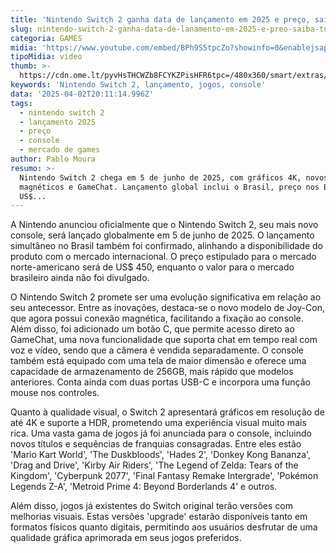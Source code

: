 ```yaml
---
title: 'Nintendo Switch 2 ganha data de lançamento em 2025 e preço, saiba tudo'
slug: nintendo-switch-2-ganha-data-de-lanamento-em-2025-e-preo-saiba-tudo
categoria: GAMES
midia: 'https://www.youtube.com/embed/BPh9S5tpcZo?showinfo=0&enablejsapi=1'
tipoMidia: video
thumb: >-
  https://cdn.ome.lt/pyvHsTHCWZb8FCYKZPisHFR6tpc=/480x360/smart/extras/conteudos/01_jbJUYrH.jpg
keywords: 'Nintendo Switch 2, lançamento, jogos, console'
data: '2025-04-02T20:11:14.996Z'
tags:
  - nintendo switch 2
  - lançamento 2025
  - preço
  - console
  - mercado de games
author: Pablo Moura
resumo: >-
  Nintendo Switch 2 chega em 5 de junho de 2025, com gráficos 4K, novos Joy-Cons
  magnéticos e GameChat. Lançamento global inclui o Brasil, preço nos EUA é
  US$...
---
```


A Nintendo anunciou oficialmente que o Nintendo Switch 2, seu mais novo console, será lançado globalmente em 5 de junho de 2025. O lançamento simultâneo no Brasil também foi confirmado, alinhando a disponibilidade do produto com o mercado internacional. O preço estipulado para o mercado norte-americano será de US$ 450, enquanto o valor para o mercado brasileiro ainda não foi divulgado.

O Nintendo Switch 2 promete ser uma evolução significativa em relação ao seu antecessor. Entre as inovações, destaca-se o novo modelo de Joy-Con, que agora possui conexão magnética, facilitando a fixação ao console. Além disso, foi adicionado um botão C, que permite acesso direto ao GameChat, uma nova funcionalidade que suporta chat em tempo real com voz e vídeo, sendo que a câmera é vendida separadamente. O console também está equipado com uma tela de maior dimensão e oferece uma capacidade de armazenamento de 256GB, mais rápido que modelos anteriores. Conta ainda com duas portas USB-C e incorpora uma função mouse nos controles.

Quanto à qualidade visual, o Switch 2 apresentará gráficos em resolução de até 4K e suporte a HDR, prometendo uma experiência visual muito mais rica. Uma vasta gama de jogos já foi anunciada para o console, incluindo novos títulos e sequências de franquias consagradas. Entre eles estão 'Mario Kart World', 'The Duskbloods', 'Hades 2', 'Donkey Kong Bananza', 'Drag and Drive', 'Kirby Air Riders', 'The Legend of Zelda: Tears of the Kingdom', 'Cyberpunk 2077', 'Final Fantasy Remake Intergrade', 'Pokémon Legends Z-A', 'Metroid Prime 4: Beyond Borderlands 4' e outros.

Além disso, jogos já existentes do Switch original terão versões com melhorias visuais. Estas versões 'upgrade' estarão disponíveis tanto em formatos físicos quanto digitais, permitindo aos usuários desfrutar de uma qualidade gráfica aprimorada em seus jogos preferidos.
